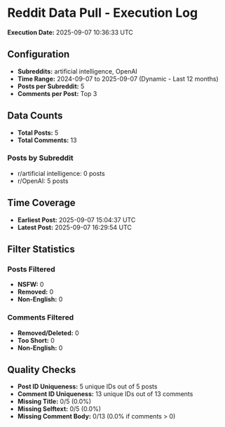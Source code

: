 # Reddit Data Pull - Execution Log

**Execution Date:** 2025-09-07 10:36:33 UTC

## Configuration
- **Subreddits:** artificial intelligence, OpenAI
- **Time Range:** 2024-09-07 to 2025-09-07 (Dynamic - Last 12 months)
- **Posts per Subreddit:** 5
- **Comments per Post:** Top 3

## Data Counts
- **Total Posts:** 5
- **Total Comments:** 13

### Posts by Subreddit
- r/artificial intelligence: 0 posts
- r/OpenAI: 5 posts

## Time Coverage
- **Earliest Post:** 2025-09-07 15:04:37 UTC
- **Latest Post:** 2025-09-07 16:29:54 UTC

## Filter Statistics
### Posts Filtered
- **NSFW:** 0
- **Removed:** 0
- **Non-English:** 0

### Comments Filtered
- **Removed/Deleted:** 0
- **Too Short:** 0
- **Non-English:** 0

## Quality Checks
- **Post ID Uniqueness:** 5 unique IDs out of 5 posts
- **Comment ID Uniqueness:** 13 unique IDs out of 13 comments
- **Missing Title:** 0/5 (0.0%)
- **Missing Selftext:** 0/5 (0.0%)
- **Missing Comment Body:** 0/13 (0.0% if comments > 0)
